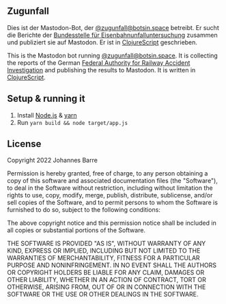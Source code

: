 ## Zugunfall

Dies ist der Mastodon-Bot, der [@zugunfall@botsin.space](https://botsin.space/@zugunfall) betreibt.
Er sucht die Berichte der [Bundesstelle für Eisenbahnunfalluntersuchung](https://www.eisenbahn-unfalluntersuchung.de) zusammen und publiziert sie auf Mastodon.
Er ist in [ClojureScript](https://clojurescript.org/) geschrieben.

This is the Mastodon bot running [@zugunfall@botsin.space](https://botsin.space/@zugunfall).
It is collecting the reports of the German [Federal Authority for Railway Accident Investigation](https://www.eisenbahn-unfalluntersuchung.de) and publishing the results to Mastodon.
It is written in [ClojureScript](https://clojurescript.org/).

## Setup & running it

1. Install [Node.js](https://nodejs.org) & [yarn](https://yarnpkg.com/)
2. Run `yarn build && node target/app.js`

## License

Copyright 2022 Johannes Barre

Permission is hereby granted, free of charge, to any person obtaining a copy of this software and associated documentation files (the "Software"), to deal in the Software without restriction, including without limitation the rights to use, copy, modify, merge, publish, distribute, sublicense, and/or sell copies of the Software, and to permit persons to whom the Software is furnished to do so, subject to the following conditions:

The above copyright notice and this permission notice shall be included in all copies or substantial portions of the Software.

THE SOFTWARE IS PROVIDED "AS IS", WITHOUT WARRANTY OF ANY KIND, EXPRESS OR IMPLIED, INCLUDING BUT NOT LIMITED TO THE WARRANTIES OF MERCHANTABILITY, FITNESS FOR A PARTICULAR PURPOSE AND NONINFRINGEMENT. IN NO EVENT SHALL THE AUTHORS OR COPYRIGHT HOLDERS BE LIABLE FOR ANY CLAIM, DAMAGES OR OTHER LIABILITY, WHETHER IN AN ACTION OF CONTRACT, TORT OR OTHERWISE, ARISING FROM, OUT OF OR IN CONNECTION WITH THE SOFTWARE OR THE USE OR OTHER DEALINGS IN THE SOFTWARE.
